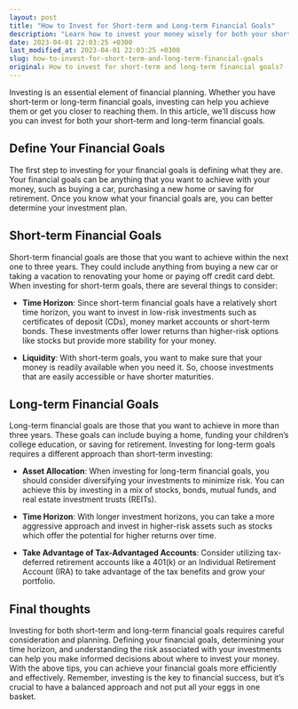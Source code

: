 ```yaml
---
layout: post
title: "How to Invest for Short-term and Long-term Financial Goals"
description: "Learn how to invest your money wisely for both your short-term and long-term financial goals with these helpful tips from financial experts."
date: 2023-04-01 22:03:25 +0300
last_modified_at: 2023-04-01 22:03:25 +0300
slug: how-to-invest-for-short-term-and-long-term-financial-goals
original: How to invest for short-term and long-term financial goals?
---
```

Investing is an essential element of financial planning. Whether you have short-term or long-term financial goals, investing can help you achieve them or get you closer to reaching them. In this article, we’ll discuss how you can invest for both your short-term and long-term financial goals.

## Define Your Financial Goals

The first step to investing for your financial goals is defining what they are. Your financial goals can be anything that you want to achieve with your money, such as buying a car, purchasing a new home or saving for retirement. Once you know what your financial goals are, you can better determine your investment plan.

## Short-term Financial Goals

Short-term financial goals are those that you want to achieve within the next one to three years. They could include anything from buying a new car or taking a vacation to renovating your home or paying off credit card debt. When investing for short-term goals, there are several things to consider:

- **Time Horizon**: Since short-term financial goals have a relatively short time horizon, you want to invest in low-risk investments such as certificates of deposit (CDs), money market accounts or short-term bonds. These investments offer lower returns than higher-risk options like stocks but provide more stability for your money.

- **Liquidity**: With short-term goals, you want to make sure that your money is readily available when you need it. So, choose investments that are easily accessible or have shorter maturities.

## Long-term Financial Goals

Long-term financial goals are those that you want to achieve in more than three years. These goals can include buying a home, funding your children’s college education, or saving for retirement. Investing for long-term goals requires a different approach than short-term investing:

- **Asset Allocation**: When investing for long-term financial goals, you should consider diversifying your investments to minimize risk. You can achieve this by investing in a mix of stocks, bonds, mutual funds, and real estate investment trusts (REITs).

- **Time Horizon**: With longer investment horizons, you can take a more aggressive approach and invest in higher-risk assets such as stocks which offer the potential for higher returns over time.

- **Take Advantage of Tax-Advantaged Accounts**: Consider utilizing tax-deferred retirement accounts like a 401(k) or an Individual Retirement Account (IRA) to take advantage of the tax benefits and grow your portfolio.

## Final thoughts

Investing for both short-term and long-term financial goals requires careful consideration and planning. Defining your financial goals, determining your time horizon, and understanding the risk associated with your investments can help you make informed decisions about where to invest your money. With the above tips, you can achieve your financial goals more efficiently and effectively. Remember, investing is the key to financial success, but it’s crucial to have a balanced approach and not put all your eggs in one basket.
